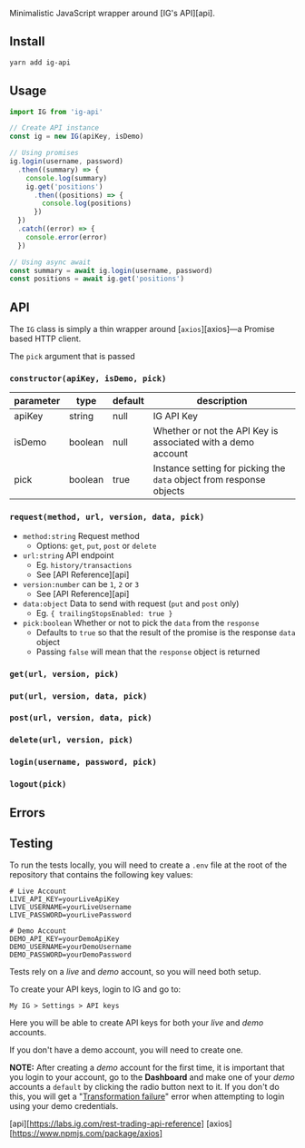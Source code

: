 Minimalistic JavaScript wrapper around [IG's API][api].

## Install

```bash
yarn add ig-api
```

## Usage

```js
import IG from 'ig-api'

// Create API instance
const ig = new IG(apiKey, isDemo)

// Using promises
ig.login(username, password)
  .then((summary) => {
    console.log(summary)
    ig.get('positions')
      .then((positions) => {
        console.log(positions)
      })
  })
  .catch((error) => {
    console.error(error)
  })

// Using async await
const summary = await ig.login(username, password)
const positions = await ig.get('positions')
```

## API

The `IG` class is simply a thin wrapper around [`axios`][axios]—a Promise based HTTP client.

The `pick` argument that is passed

### `constructor(apiKey, isDemo, pick)`

parameter | type    | default | description
----------|---------|---------|------------
apiKey    | string  | null    | IG API Key
isDemo    | boolean | null    | Whether or not the API Key is associated with a demo account
pick      | boolean | true    | Instance setting for picking the `data` object from response objects

### `request(method, url, version, data, pick)`

- `method:string` Request method
    - Options: `get`, `put`, `post` or `delete`
- `url:string` API endpoint
    - Eg. `history/transactions`
    - See [API Reference][api]
- `version:number` can be `1`, `2` or `3`
    - See [API Reference][api]
- `data:object` Data to send with request (`put` and `post` only)
    - Eg. `{ trailingStopsEnabled: true }`
- `pick:boolean` Whether or not to pick the `data` from the `response`
    - Defaults to `true` so that the result of the promise is the response `data` object
    - Passing `false` will mean that the `response` object is returned

### `get(url, version, pick)`

### `put(url, version, data, pick)`

### `post(url, version, data, pick)`

### `delete(url, version, pick)`

### `login(username, password, pick)`

### `logout(pick)`

## Errors

## Testing

To run the tests locally, you will need to create a `.env` file at the root of the repository that contains the following key values:

```
# Live Account
LIVE_API_KEY=yourLiveApiKey
LIVE_USERNAME=yourLiveUsername
LIVE_PASSWORD=yourLivePassword

# Demo Account
DEMO_API_KEY=yourDemoApiKey
DEMO_USERNAME=yourDemoUsername
DEMO_PASSWORD=yourDemoPassword
```

Tests rely on a _live_ and _demo_ account, so you will need both setup.

To create your API keys, login to IG and go to:

```
My IG > Settings > API keys
```

Here you will be able to create API keys for both your _live_ and _demo_ accounts.

If you don't have a demo account, you will need to create one.

**NOTE:** After creating a _demo_ account for the first time, it is important that you login to your account, go to the **Dashboard** and make one of your _demo_ accounts a `default` by clicking the radio button next to it. If you don't do this, you will get a "[Transformation failure](https://labs.ig.com/node/562)" error when attempting to login using your demo credentials.

[api][https://labs.ig.com/rest-trading-api-reference]
[axios][https://www.npmjs.com/package/axios]
